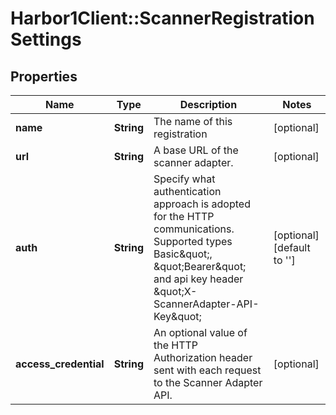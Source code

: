 # Harbor1Client::ScannerRegistrationSettings

## Properties
Name | Type | Description | Notes
------------ | ------------- | ------------- | -------------
**name** | **String** | The name of this registration | [optional] 
**url** | **String** | A base URL of the scanner adapter. | [optional] 
**auth** | **String** | Specify what authentication approach is adopted for the HTTP communications. Supported types Basic\&quot;, \&quot;Bearer\&quot; and api key header \&quot;X-ScannerAdapter-API-Key\&quot;  | [optional] [default to &#39;&#39;]
**access_credential** | **String** | An optional value of the HTTP Authorization header sent with each request to the Scanner Adapter API.  | [optional] 


